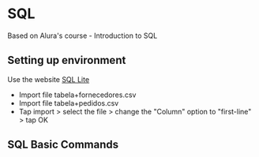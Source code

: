 # SQL
Based on Alura's course - Introduction to SQL

## Setting up environment
Use the website [SQL Lite](https://sqliteonline.com/)
- Import file tabela+fornecedores.csv
- Import file tabela+pedidos.csv
- Tap import > select the file > change the "Column" option to "first-line" > tap OK

## SQL Basic Commands


